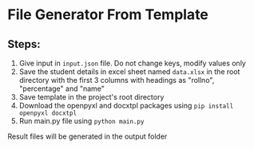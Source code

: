 # File Generator From Template
## Steps:
 1. Give input in `input.json` file. Do not change keys, modify values only
 2. Save the student details in excel sheet named `data.xlsx` in the root    directory with the first 3 columns with headings as "rollno", "percentage" and "name"
 3. Save template in the project's root directory
 4. Download the openpyxl and docxtpl packages using 
  ```pip install openpyxl docxtpl```
 6. Run main.py file using `python main.py`
 
 Result files will be generated in the output folder

